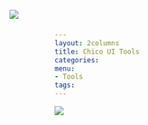 ```yaml
---
layout: 2columns
title: Chico UI Tools
categories: 
menu: 
- Tools
tags: 
---
```


<div style="height:400px;">
  <img src="/images/ninja.png" style="z-index:1;" />
  <img src="/images/bubble.png" style="position:relative;left:-100px;top:-170px;z-index:2;" />
  <span style="position:relative;left:435px;top:-350px;z-index:3;">&nbsp;&nbsp;&nbsp;
  	We are using <a href="http://chico-ui.com.ar/" target="_blank">Chico UI</a> in this site!<br />
	We use <a href="http://chico-ui.com.ar/mesh" target="_blank">Chico Mesh</a> and some <a href="http://chico-ui.com.ar/widgets" target="_blank">UI Widgets</a>
  </span>
</div>
